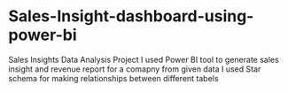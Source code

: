 # Sales-Insight-dashboard-using-power-bi
Sales Insights Data Analysis Project
  I used Power BI tool to generate sales insight and revenue report for a comapny from given data
  I used Star schema for making relationships between different tabels
